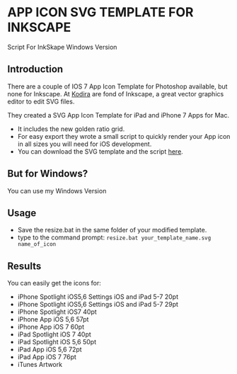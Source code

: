 # APP ICON SVG TEMPLATE FOR INKSCAPE 
Script For InkSkape Windows Version

## Introduction
There are a couple of IOS 7 App Icon Template for Photoshop available, but none for Inkscape. 
At [Kodira](https://www.kodira.de/) are fond of Inkscape, a great vector graphics editor to edit SVG files.  

They created a SVG App Icon Template for iPad and iPhone 7 Apps for Mac. 

  * It includes the new golden ratio grid. 
  * For easy export they wrote a small script to quickly render your App icon in all sizes you will need for iOS development. 
  * You can download the SVG template and the script [here](https://www.kodira.de/2013/11/ios-7-app-icon-template-inkscape-svg-editor/).

## But for Windows?

You can use my Windows Version

## Usage

  * Save the resize.bat in the same folder of your modified template.
  * type to the command prompt: `resize.bat your_template_name.svg name_of_icon`

## Results

You can easily get the icons for:
  * iPhone Spotlight iOS5,6 Settings iOS and iPad 5-7 20pt
  * iPhone Spotlight iOS5,6 Settings iOS and iPad 5-7 29pt
  * iPhone Spotlight iOS7 40pt
  * iPhone App iOS 5,6 57pt
  * iPhone App iOS 7 60pt
  * iPad Spotlight iOS 7 40pt
  * iPad Spotlight iOS 5,6 50pt
  * iPad App iOS 5,6 72pt
  * iPad App iOS 7  76pt
  * iTunes Artwork
